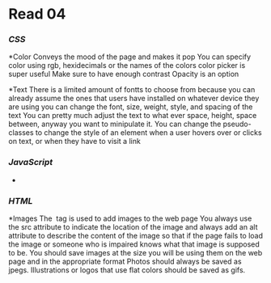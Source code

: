 # Read 04

### _CSS_
*Color
Conveys the mood of the page and makes it pop
You can specify color using rgb, hexidecimals or the names of the colors
color picker is super useful 
Make sure to have enough contrast 
Opacity is an option

*Text
There is a limited amount of fontts to choose from because you can already assume the ones that users have installed on whatever device they are using 
you can change the font, size, weight, style, and spacing of the text 
You can pretty much adjust the text to what ever space, height, space between, anyway you want to minipulate it.
You can change the pseudo-classes to change the style of an element when a user hovers over or clicks on text, or when they have to visit a link



### _JavaScript_
*



### _HTML_
*Images
The <img> tag is used to add images to the web page
You always use the src attribute to indicate the location of the image and always add an alt attribute to describe the content of the image so that if the page fails to load the image or someone who is impaired knows what that image is supposed to be.
You should save images at the size you will be using them on the web page and in the appropriate format
Photos should always be saved as jpegs. Illustrations or logos that use flat colors should be saved as gifs.